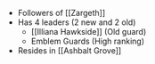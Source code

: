* Followers of [[Zargeth]]
* Has 4 leaders (2 new and 2 old)
	* [[Illiana Hawkside]] (Old guard)
	* Emblem Guards (High ranking)
* Resides in [[Ashbalt Grove]]
